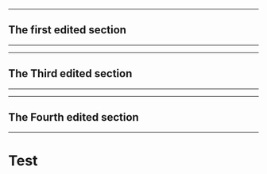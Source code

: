 **********
## The first edited section
**********

**********
## The Third edited section
**********

**********
## The Fourth edited section
**********

# Test
